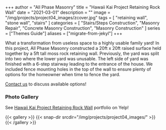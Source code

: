 +++
author = "All Phase Masonry"
title = "Hawaii Kai Project Retaining Rock Wall"
date = "2021-03-01"
description = ""
image = "/img/projects/project04_images/zcover.jpg"
tags = [
    "retaining wall",
    "stone wall",
    "stairs"
]
categories = [
    "Stairs/Steps Construction",
    "Masonry Repair",
	  "Concrete Masonry Construction",
    "Masonry Construction"
]
series = ["Themes Guide"]
aliases = ["migrate-from-jekyl"]
+++

What a transformation from useless space to a highly usable family yard!  In this project, All Phase Masonry constructed a 20ft x 20ft raised surface held together by a 5ft tall moss rock retaining wall.  Previously, the yard was split into two where the lower yard was unusable.  The left side of yard was finished with a 6-step stairway leading to the entrance of the house.  We included fence mounting holes in the top of the wall to ensure plenty of options for the homeowner when time to fence the yard.

[Contact us](/contact/) to discuss available options!

### Photo Gallery ###
See [Hawaii Kai Project Retaining Rock Wall](https://www.yelp.com/portfolio_project/DChGft1z5q8MSp4A484r7Q/-/gc_X8Bm2z1EPDtAnpVvMiQ) portfolio on Yelp!

{{< gallery >}}
  {{< snap-dir srcdir="/img/projects/project04_images/" >}}
{{< /gallery >}}
